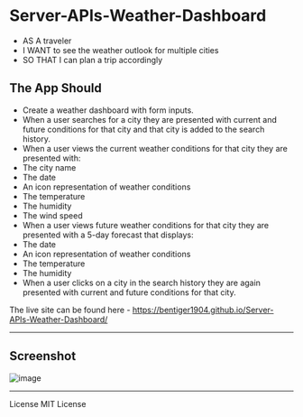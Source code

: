 # Server-APIs-Weather-Dashboard

- AS A traveler
- I WANT to see the weather outlook for multiple cities
- SO THAT I can plan a trip accordingly

## The App Should

- Create a weather dashboard with form inputs.
- When a user searches for a city they are presented with current and future conditions for that city and that city is added to the search history.
- When a user views the current weather conditions for that city they are presented with:
- The city name
- The date
- An icon representation of weather conditions
- The temperature
- The humidity
- The wind speed
- When a user views future weather conditions for that city they are presented with a 5-day forecast that displays:
- The date
- An icon representation of weather conditions
- The temperature
- The humidity
- When a user clicks on a city in the search history they are again presented with current and future conditions for that city.

The live site can be found here - https://bentiger1904.github.io/Server-APIs-Weather-Dashboard/

_________________________________________________________________________________________________________________
## Screenshot
![image](https://github.com/bentiger1904/Daily-Planner-App/assets/150267998/52de71fb-a8ab-43a7-8afc-57ae7c75a5de)

_________________________________________________________________________________________________________________

License MIT License
